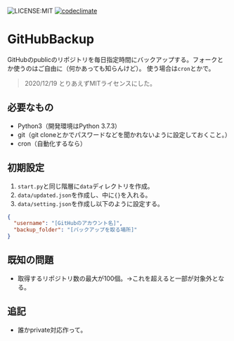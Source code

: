 ![LICENSE:MIT](https://img.shields.io/badge/LICENSE-MIT-497EA8.svg?longCache=true)
[![codeclimate](https://api.codeclimate.com/v1/badges/9e635f09388c40abf433/maintainability)](https://codeclimate.com/github/TomSuzuki/GitHubBackup/maintainability)

# GitHubBackup
GitHubのpublicのリポジトリを毎日指定時間にバックアップする。フォークとか使うのはご自由に（何かあっても知らんけど）。
使う場合は`cron`とかで。  
> 2020/12/19 とりあえずMITライセンスにした。

## 必要なもの
- Python3（開発環境はPython 3.7.3）
- git（git cloneとかでパスワードなどを聞かれないように設定しておくこと。）
- cron（自動化するなら）

## 初期設定
1. `start.py`と同じ階層に`data`ディレクトリを作成。
1. `data/updated.json`を作成し、中に`{}`を入れる。
1. `data/setting.json`を作成し以下のように設定する。
```json
{
  "username": "[GitHubのアカウント名]",
  "backup_folder": "[バックアップを取る場所]"
}
```

## 既知の問題
- 取得するリポジトリ数の最大が100個。→これを超えると一部が対象外となる。

## 追記
- 誰かprivate対応作って。
